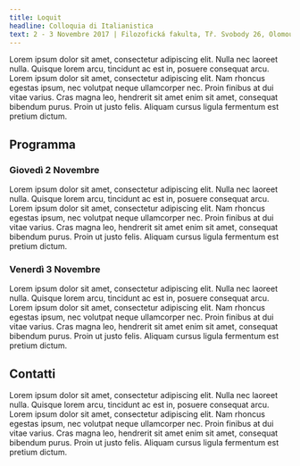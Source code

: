 ```yaml
---
title: Loquit
headline: Colloquia di Italianistica
text: 2 - 3 Novembre 2017 | Filozofická fakulta, Tř. Svobody 26, Olomouc
---
```


Lorem ipsum dolor sit amet, consectetur adipiscing elit. Nulla nec laoreet nulla. Quisque lorem arcu, tincidunt ac est in, posuere consequat arcu. Lorem ipsum dolor sit amet, consectetur adipiscing elit. Nam rhoncus egestas ipsum, nec volutpat neque ullamcorper nec. Proin finibus at dui vitae varius. Cras magna leo, hendrerit sit amet enim sit amet, consequat bibendum purus. Proin ut justo felis. Aliquam cursus ligula fermentum est pretium dictum. 

## Programma

### Giovedì 2 Novembre

Lorem ipsum dolor sit amet, consectetur adipiscing elit. Nulla nec laoreet nulla. Quisque lorem arcu, tincidunt ac est in, posuere consequat arcu. Lorem ipsum dolor sit amet, consectetur adipiscing elit. Nam rhoncus egestas ipsum, nec volutpat neque ullamcorper nec. Proin finibus at dui vitae varius. Cras magna leo, hendrerit sit amet enim sit amet, consequat bibendum purus. Proin ut justo felis. Aliquam cursus ligula fermentum est pretium dictum. 

### Venerdì 3 Novembre

Lorem ipsum dolor sit amet, consectetur adipiscing elit. Nulla nec laoreet nulla. Quisque lorem arcu, tincidunt ac est in, posuere consequat arcu. Lorem ipsum dolor sit amet, consectetur adipiscing elit. Nam rhoncus egestas ipsum, nec volutpat neque ullamcorper nec. Proin finibus at dui vitae varius. Cras magna leo, hendrerit sit amet enim sit amet, consequat bibendum purus. Proin ut justo felis. Aliquam cursus ligula fermentum est pretium dictum. 


## Contatti

Lorem ipsum dolor sit amet, consectetur adipiscing elit. Nulla nec laoreet nulla. Quisque lorem arcu, tincidunt ac est in, posuere consequat arcu. Lorem ipsum dolor sit amet, consectetur adipiscing elit. Nam rhoncus egestas ipsum, nec volutpat neque ullamcorper nec. Proin finibus at dui vitae varius. Cras magna leo, hendrerit sit amet enim sit amet, consequat bibendum purus. Proin ut justo felis. Aliquam cursus ligula fermentum est pretium dictum. 
